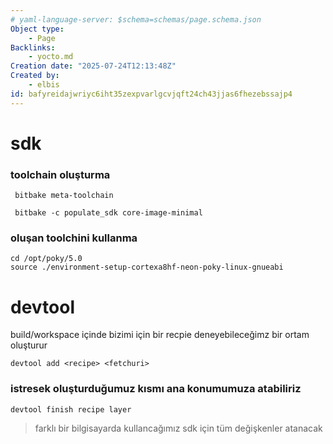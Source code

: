 ```yaml
---
# yaml-language-server: $schema=schemas/page.schema.json
Object type:
    - Page
Backlinks:
    - yocto.md
Creation date: "2025-07-24T12:13:48Z"
Created by:
    - elbis
id: bafyreidajwriyc6iht35zexpvarlgcvjqft24ch43jjas6fhezebssajp4
---
```

# sdk   
### toolchain oluşturma   
```
 bitbake meta-toolchain

```
```
 bitbake -c populate_sdk core-image-minimal
```
   
### oluşan toolchini kullanma   
```
cd /opt/poky/5.0
source ./environment-setup-cortexa8hf-neon-poky-linux-gnueabi
```
   
# devtool   
build/workspace içinde bizimi için bir recpie deneyebileceğimz bir ortam oluşturur   
```
devtool add <recipe> <fetchuri>
```
### istresek oluşturduğumuz kısmı ana konumumuza atabiliriz   
```
devtool finish recipe layer
```
   
> farklı bir bilgisayarda kullancağımız sdk için tüm değişkenler atanacak   

   
   
   
